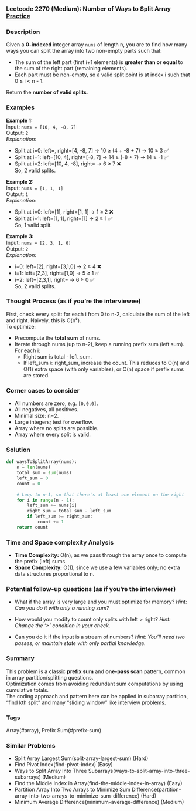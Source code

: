 ### Leetcode 2270 (Medium): Number of Ways to Split Array [Practice](https://leetcode.com/problems/number-of-ways-to-split-array)

### Description  
Given a **0-indexed** integer array `nums` of length n, you are to find how many ways you can split the array into two non-empty parts such that:
- The sum of the left part (first i+1 elements) is **greater than or equal** to the sum of the right part (remaining elements).
- Each part must be non-empty, so a valid split point is at index i such that 0 ≤ i < n - 1.

Return the **number of valid splits**.

### Examples  

**Example 1:**  
Input: `nums = [10, 4, -8, 7]`  
Output: `2`  
*Explanation:*
- Split at i=0: left=, right=[4, -8, 7] → 10 ≥ (4 + -8 + 7) → 10 ≥ 3 ✅
- Split at i=1: left=[10, 4], right=[-8, 7] → 14 ≥ (-8 + 7) → 14 ≥ -1 ✅
- Split at i=2: left=[10, 4, -8], right= → 6 ≥ 7 ❌  
So, 2 valid splits.

**Example 2:**  
Input: `nums = [1, 1, 1]`  
Output: `1`  
*Explanation:*
- Split at i=0: left=[1], right=[1, 1] → 1 ≥ 2 ❌  
- Split at i=1: left=[1, 1], right=[1] → 2 ≥ 1 ✅  
So, 1 valid split.

**Example 3:**  
Input: `nums = [2, 3, 1, 0]`  
Output: `2`  
*Explanation:*
- i=0: left=[2], right=[3,1,0] → 2 ≥ 4 ❌
- i=1: left=[2,3], right=[1,0] → 5 ≥ 1 ✅
- i=2: left=[2,3,1], right= → 6 ≥ 0 ✅  
So, 2 valid splits.

### Thought Process (as if you’re the interviewee)  
First, check every split: for each i from 0 to n-2, calculate the sum of the left and right. Naively, this is O(n²).  
To optimize:
- Precompute the **total sum** of nums.
- Iterate through nums (up to n-2), keep a running prefix sum (left sum). For each i:
  - Right sum is total - left_sum.
  - If left_sum ≥ right_sum, increase the count.
This reduces to O(n) and O(1) extra space (with only variables), or O(n) space if prefix sums are stored.

### Corner cases to consider  
- All numbers are zero, e.g. `[0,0,0]`.
- All negatives, all positives.
- Minimal size: n=2.
- Large integers; test for overflow.
- Array where no splits are possible.
- Array where every split is valid.

### Solution

```python
def waysToSplitArray(nums):
    n = len(nums)
    total_sum = sum(nums)
    left_sum = 0
    count = 0
    
    # Loop to n-1, so that there's at least one element on the right
    for i in range(n - 1):
        left_sum += nums[i]
        right_sum = total_sum - left_sum
        if left_sum >= right_sum:
            count += 1
    return count
```

### Time and Space complexity Analysis  

- **Time Complexity:** O(n), as we pass through the array once to compute the prefix (left) sums.
- **Space Complexity:** O(1), since we use a few variables only; no extra data structures proportional to n.

### Potential follow-up questions (as if you’re the interviewer)  

- What if the array is very large and you must optimize for memory?
  *Hint: Can you do it with only a running sum?*

- How would you modify to count only splits with left > right?
  *Hint: Change the ‘≥’ condition in your check.*

- Can you do it if the input is a stream of numbers?
  *Hint: You’ll need two passes, or maintain state with only partial knowledge.*

### Summary
This problem is a classic **prefix sum** and **one-pass scan** pattern, common in array partition/splitting questions.  
Optimization comes from avoiding redundant sum computations by using cumulative totals.  
The coding approach and pattern here can be applied in subarray partition, “find kth split” and many “sliding window” like interview problems.

### Tags
Array(#array), Prefix Sum(#prefix-sum)

### Similar Problems
- Split Array Largest Sum(split-array-largest-sum) (Hard)
- Find Pivot Index(find-pivot-index) (Easy)
- Ways to Split Array Into Three Subarrays(ways-to-split-array-into-three-subarrays) (Medium)
- Find the Middle Index in Array(find-the-middle-index-in-array) (Easy)
- Partition Array Into Two Arrays to Minimize Sum Difference(partition-array-into-two-arrays-to-minimize-sum-difference) (Hard)
- Minimum Average Difference(minimum-average-difference) (Medium)